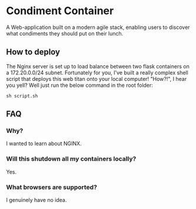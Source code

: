 # Condiment Container
A Web-application built on a modern agile stack, enabling users to discover what condiments they should put on their lunch.

## How to deploy
The Nginx server is set up to load balance between two flask containers on a 172.20.0.0/24 subnet. Fortunately for you, I've built a really complex shell script that deploys this web titan onto your local computer! "How?!", I hear you yell? Well just run the below command in the root folder:

```
sh script.sh
```

## FAQ
### Why?
I wanted to learn about NGINX.

### Will this shutdown all my containers locally?
Yes.

### What browsers are supported?
I genuinely have no idea.
